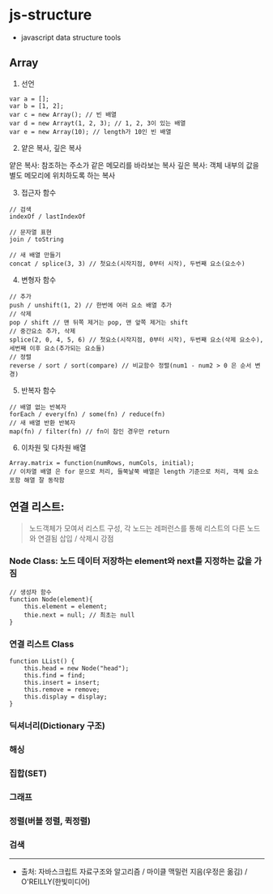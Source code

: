 # js-structure

- javascript data structure tools

## Array

1. 선언

```
var a = [];
var b = [1, 2];
var c = new Array(); // 빈 배열
var d = new Arrayt(1, 2, 3); // 1, 2, 3이 있는 배열
var e = new Array(10); // length가 10인 빈 배열
```

2. 얕은 복사, 깊은 복사

얕은 복사: 참조하는 주소가 같은 메모리를 바라보는 복사
깊은 복사: 객체 내부의 값을 별도 메모리에 위치하도록 하는 복사

3. 접근자 함수

```
// 검색
indexOf / lastIndexOf

// 문자열 표현
join / toString

// 새 배열 만들기
concat / splice(3, 3) // 첫요소(시작지점, 0부터 시작), 두번째 요소(요소수)
```

4. 변형자 함수

```
// 추가
push / unshift(1, 2) // 한번에 여러 요소 배열 추가
// 삭제
pop / shift // 맨 뒤쪽 제거는 pop, 맨 앞쪽 제거는 shift
// 중간요소 추가, 삭제
splice(2, 0, 4, 5, 6) // 첫요소(시작지점, 0부터 시작), 두번째 요소(삭제 요소수), 세번째 이후 요소(추가되는 요소들)
// 정렬
reverse / sort / sort(compare) // 비교함수 정렬(num1 - num2 > 0 은 순서 변경)
```

5. 반복자 함수

```
// 배열 없는 반복자
forEach / every(fn) / some(fn) / reduce(fn)
// 새 배열 반환 반복자
map(fn) / filter(fn) // fn이 참인 경우만 return
```

6. 이차원 및 다차원 배열

```
Array.matrix = function(numRows, numCols, initial);
// 이차열 배열 은 for 문으로 처리, 들쭉날쭉 배열은 length 기준으로 처리, 객체 요소 포함 해열 잘 동작함
```

## 연결 리스트:

> 노드객체가 모여서 리스트 구성, 각 노드는 레퍼런스를 통해 리스트의 다른 노드와 연결됨
> 삽입 / 삭제시 강점

### Node Class: 노드 데이터 저장하는 element와 next를 지정하는 값을 가짐

```
// 생성자 함수
function Node(element){
    this.element = element;
    thie.next = null; // 최초는 null
}
```

### 연결 리스트 Class

```
function LList() {
    this.head = new Node("head");
    this.find = find;
    this.insert = insert;
    this.remove = remove;
    this.display = display;
}
```

### 딕셔너리(Dictionary 구조)

### 해싱

### 집합(SET)

### 그래프

### 정렬(버블 정렬, 퀵정렬)

### 검색

---

- 출처: 자바스크립트 자료구조와 알고리즘 / 마이클 맥밀런 지음(우정은 옮김) / O'REILLY(한빛미디어)
